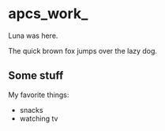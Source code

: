 # apcs_work_

Luna was here. 

The quick brown fox jumps over the lazy dog. 

## Some stuff

My favorite things: 
- snacks
- watching tv
